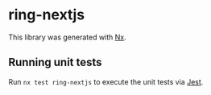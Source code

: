 # ring-nextjs

This library was generated with [Nx](https://nx.dev).

## Running unit tests

Run `nx test ring-nextjs` to execute the unit tests via [Jest](https://jestjs.io).

